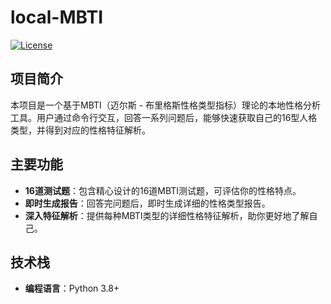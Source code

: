 # local-MBTI

[![License](https://img.shields.io/badge/License-MIT-green)](LICENSE)

## 项目简介
本项目是一个基于MBTI（迈尔斯 - 布里格斯性格类型指标）理论的本地性格分析工具。用户通过命令行交互，回答一系列问题后，能够快速获取自己的16型人格类型，并得到对应的性格特征解析。

## 主要功能
- **16道测试题**：包含精心设计的16道MBTI测试题，可评估你的性格特点。
- **即时生成报告**：回答完问题后，即时生成详细的性格类型报告。
- **深入特征解析**：提供每种MBTI类型的详细性格特征解析，助你更好地了解自己。

## 技术栈
- **编程语言**：Python 3.8+
